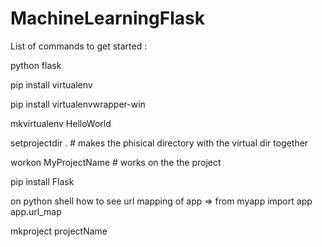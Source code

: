 # MachineLearningFlask


List of commands to get started : 

python flask

pip install virtualenv

pip install virtualenvwrapper-win

mkvirtualenv HelloWorld

setprojectdir . # makes the phisical directory with the virtual dir together

workon MyProjectName # works on the the project 

pip install Flask

on python shell how to see url mapping of app => from myapp import app 
app.url_map 

mkproject projectName
